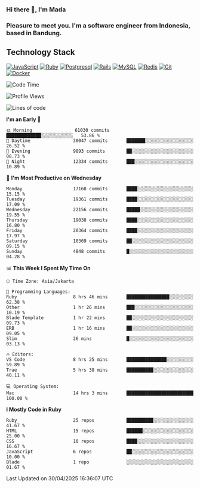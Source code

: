### Hi there 👋, I'm Mada
### Pleasure to meet you. I'm a software engineer from Indonesia, based in Bandung.

## Technology Stack

[![JavaScript](https://img.shields.io/badge/-JavaScript-%23F7DF1C?style=flat-square&logo=javascript&logoColor=000000&labelColor=%23F7DF1C&color=%23FFCE5A)](https://www.javascript.com/)
[![Ruby](https://img.shields.io/badge/Ruby-CC342D?style=flat-square&logo=ruby&logoColor=white)](https://www.ruby-lang.org/en/)
[![Postgresql](https://img.shields.io/badge/PostgreSQL-316192?style=flat-square&logo=postgresql&logoColor=ffffff)](https://www.postgresql.org/)
[![Rails](https://img.shields.io/badge/Ruby_on_Rails-CC0000?style=flat-square&logo=ruby-on-rails&logoColor=white)](https://rubyonrails.org/)
[![MySQL](https://img.shields.io/badge/-MySQL-4479A1?style=flat-square&logo=MySQL&logoColor=ffffff)](https://www.mysql.com/)
[![Redis](https://img.shields.io/badge/-Redis-DC382D?style=flat-square&logo=Redis&logoColor=ffffff)](https://redis.io/)
[![Git](https://img.shields.io/badge/-Git-%23F05032?style=flat-square&logo=git&logoColor=%23ffffff)](https://git-scm.com/)
[![Docker](https://img.shields.io/badge/-Docker-2496ED?style=flat-square&logo=docker&logoColor=ffffff)](https://www.docker.com/)
<!--
**madaarya/madaarya** is a ✨ _special_ ✨ repository because its `README.md` (this file) appears on your GitHub profile.

Here are some ideas to get you started:

- 🔭 I’m currently working on ...
- 🌱 I’m currently learning ...
- 👯 I’m looking to collaborate on ...
- 🤔 I’m looking for help with ...
- 💬 Ask me about ...
- 📫 How to reach me: ...
- 😄 Pronouns: ...
- ⚡ Fun fact: ...
-->
<!--START_SECTION:waka-->
![Code Time](http://img.shields.io/badge/Code%20Time-7%2C238%20hrs%2028%20mins-blue)

![Profile Views](http://img.shields.io/badge/Profile%20Views-0-blue)

![Lines of code](https://img.shields.io/badge/From%20Hello%20World%20I%27ve%20Written-51.0%20million%20lines%20of%20code-blue)

**I'm an Early 🐤** 

```text
🌞 Morning                61030 commits       █████████████░░░░░░░░░░░░   53.86 % 
🌆 Daytime                30047 commits       ███████░░░░░░░░░░░░░░░░░░   26.52 % 
🌃 Evening                9893 commits        ██░░░░░░░░░░░░░░░░░░░░░░░   08.73 % 
🌙 Night                  12334 commits       ███░░░░░░░░░░░░░░░░░░░░░░   10.89 % 
```
📅 **I'm Most Productive on Wednesday** 

```text
Monday                   17168 commits       ████░░░░░░░░░░░░░░░░░░░░░   15.15 % 
Tuesday                  19361 commits       ████░░░░░░░░░░░░░░░░░░░░░   17.09 % 
Wednesday                22156 commits       █████░░░░░░░░░░░░░░░░░░░░   19.55 % 
Thursday                 19038 commits       ████░░░░░░░░░░░░░░░░░░░░░   16.80 % 
Friday                   20364 commits       ████░░░░░░░░░░░░░░░░░░░░░   17.97 % 
Saturday                 10369 commits       ██░░░░░░░░░░░░░░░░░░░░░░░   09.15 % 
Sunday                   4848 commits        █░░░░░░░░░░░░░░░░░░░░░░░░   04.28 % 
```


📊 **This Week I Spent My Time On** 

```text
🕑︎ Time Zone: Asia/Jakarta

💬 Programming Languages: 
Ruby                     8 hrs 46 mins       ████████████████░░░░░░░░░   62.38 % 
Other                    1 hr 26 mins        ███░░░░░░░░░░░░░░░░░░░░░░   10.19 % 
Blade Template           1 hr 22 mins        ██░░░░░░░░░░░░░░░░░░░░░░░   09.73 % 
ERB                      1 hr 16 mins        ██░░░░░░░░░░░░░░░░░░░░░░░   09.05 % 
Slim                     26 mins             █░░░░░░░░░░░░░░░░░░░░░░░░   03.13 % 

🔥 Editors: 
VS Code                  8 hrs 25 mins       ███████████████░░░░░░░░░░   59.89 % 
Trae                     5 hrs 38 mins       ██████████░░░░░░░░░░░░░░░   40.11 % 

💻 Operating System: 
Mac                      14 hrs 3 mins       █████████████████████████   100.00 % 
```

**I Mostly Code in Ruby** 

```text
Ruby                     25 repos            ██████████░░░░░░░░░░░░░░░   41.67 % 
HTML                     15 repos            ██████░░░░░░░░░░░░░░░░░░░   25.00 % 
CSS                      10 repos            ████░░░░░░░░░░░░░░░░░░░░░   16.67 % 
JavaScript               6 repos             ██░░░░░░░░░░░░░░░░░░░░░░░   10.00 % 
Blade                    1 repo              ░░░░░░░░░░░░░░░░░░░░░░░░░   01.67 % 
```




 Last Updated on 30/04/2025 16:36:07 UTC
<!--END_SECTION:waka-->
